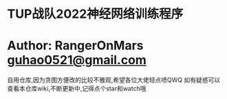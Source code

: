 # TUP战队2022神经网络训练程序
# Author: RangerOnMars guhao0521@gmail.com
自用仓库,因为贪图方便改的比较不雅观,希望各位大佬轻点喷QWQ
如有疑惑可以查看本仓库wiki,不断更新中,记得点个star和watch哦

